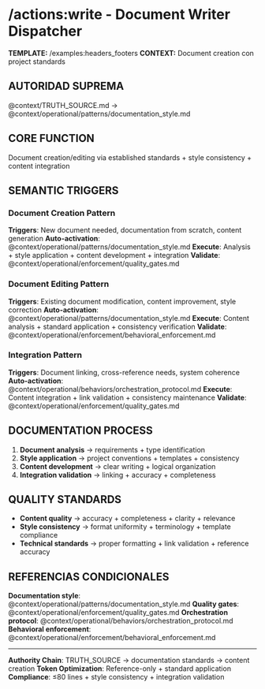 # /actions:write - Document Writer Dispatcher

**TEMPLATE:** /examples:headers_footers
**CONTEXT:** Document creation con project standards

## AUTORIDAD SUPREMA
@context/TRUTH_SOURCE.md → @context/operational/patterns/documentation_style.md

## CORE FUNCTION
Document creation/editing via established standards + style consistency + content integration

## SEMANTIC TRIGGERS

### Document Creation Pattern
**Triggers**: New document needed, documentation from scratch, content generation
**Auto-activation**: @context/operational/patterns/documentation_style.md
**Execute**: Analysis + style application + content development + integration
**Validate**: @context/operational/enforcement/quality_gates.md

### Document Editing Pattern
**Triggers**: Existing document modification, content improvement, style correction
**Auto-activation**: @context/operational/patterns/documentation_style.md
**Execute**: Content analysis + standard application + consistency verification
**Validate**: @context/operational/enforcement/behavioral_enforcement.md

### Integration Pattern
**Triggers**: Document linking, cross-reference needs, system coherence
**Auto-activation**: @context/operational/behaviors/orchestration_protocol.md
**Execute**: Content integration + link validation + consistency maintenance
**Validate**: @context/operational/enforcement/quality_gates.md

## DOCUMENTATION PROCESS
1. **Document analysis** → requirements + type identification
2. **Style application** → project conventions + templates + consistency
3. **Content development** → clear writing + logical organization
4. **Integration validation** → linking + accuracy + completeness

## QUALITY STANDARDS
- **Content quality** → accuracy + completeness + clarity + relevance
- **Style consistency** → format uniformity + terminology + template compliance
- **Technical standards** → proper formatting + link validation + reference accuracy

## REFERENCIAS CONDICIONALES
**Documentation style**: @context/operational/patterns/documentation_style.md
**Quality gates**: @context/operational/enforcement/quality_gates.md
**Orchestration protocol**: @context/operational/behaviors/orchestration_protocol.md
**Behavioral enforcement**: @context/operational/enforcement/behavioral_enforcement.md

---
**Authority Chain**: TRUTH_SOURCE → documentation standards → content creation
**Token Optimization**: Reference-only + standard application
**Compliance**: ≤80 lines + style consistency + integration validation